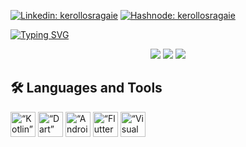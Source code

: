 [![Linkedin: kerollosragaie](https://img.shields.io/badge/LinkedIn-0077B5?style=for-the-badge&logo=linkedin&logoColor=white)](https://www.linkedin.com/in/kerollos-ragaie/)
[![Hashnode: kerollosragaie](https://img.shields.io/badge/Hashnode-2962FF?style=for-the-badge&logo=hashnode&logoColor=white)](https://kerollosragaie.hashnode.dev/)


[![Typing SVG](https://readme-typing-svg.herokuapp.com?color=%23FF79C6&size=40&center=true&width=1000&height=100&lines=Android+and+Flutter+developer)](https://git.io/typing-svg)

<div align="center">
  
![](https://github-profile-summary-cards.vercel.app/api/cards/profile-details?username=kerolosragaie&theme=dracula)
![](https://github-profile-summary-cards.vercel.app/api/cards/repos-per-language?username=kerolosragaie&theme=dracula) ![](https://github-profile-summary-cards.vercel.app/api/cards/most-commit-language?username=kerolosragaie&theme=dracula)
  
</div>

## 🛠️ Languages and Tools
<p align="left">
<img alt=“Kotlin” width="40px" src="https://www.vectorlogo.zone/logos/kotlinlang/kotlinlang-icon.svg">
<img alt=“Dart” width="40px" src="https://www.vectorlogo.zone/logos/dartlang/dartlang-icon.svg">
<img alt=“Android” width="40px" src="https://www.vectorlogo.zone/logos/android/android-icon.svg">
<img alt=“Flutter” width="40px" src="https://www.vectorlogo.zone/logos/flutterio/flutterio-icon.svg">
<img alt=“Visual Studio Code” width="40px" src="https://www.vectorlogo.zone/logos/visualstudio_code/visualstudio_code-icon.svg">
</p>

